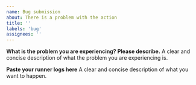 ```yaml
---
name: Bug submission
about: There is a problem with the action
title: ''
labels: 'bug'
assignees: ''
---
```


**What is the problem you are experiencing? Please describe.**
A clear and concise description of what the problem you are experiencing is.

**Paste your runner logs here**
A clear and concise description of what you want to happen.

